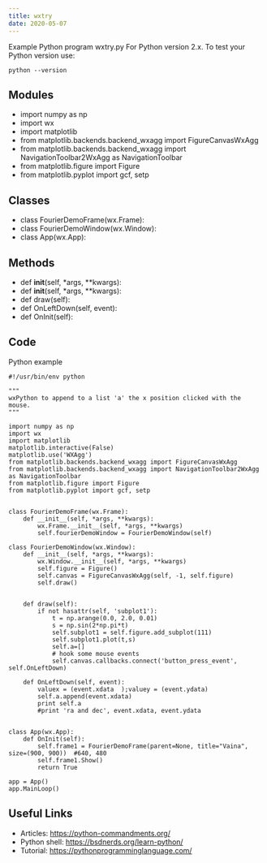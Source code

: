 ```yaml
---
title: wxtry
date: 2020-05-07
---
```

Example Python program wxtry.py
For Python version 2.x.
To test your Python version use:

    python --version

## Modules

* import numpy as np
* import wx
* import matplotlib
* from matplotlib.backends.backend_wxagg import FigureCanvasWxAgg
* from matplotlib.backends.backend_wxagg import NavigationToolbar2WxAgg as NavigationToolbar
* from matplotlib.figure import Figure
* from matplotlib.pyplot import gcf, setp

## Classes

* class FourierDemoFrame(wx.Frame):
* class FourierDemoWindow(wx.Window):
* class App(wx.App):

## Methods

* def __init__(self, *args, **kwargs):
* def __init__(self, *args, **kwargs):
* def draw(self):
* def OnLeftDown(self, event):
* def OnInit(self):

## Code

Python example

    #!/usr/bin/env python
    
    """
    wxPython to append to a list 'a' the x position clicked with the mouse. 
    """
    
    import numpy as np
    import wx
    import matplotlib
    matplotlib.interactive(False)
    matplotlib.use('WXAgg')
    from matplotlib.backends.backend_wxagg import FigureCanvasWxAgg
    from matplotlib.backends.backend_wxagg import NavigationToolbar2WxAgg as NavigationToolbar
    from matplotlib.figure import Figure
    from matplotlib.pyplot import gcf, setp
    
    
    class FourierDemoFrame(wx.Frame):
        def __init__(self, *args, **kwargs):
            wx.Frame.__init__(self, *args, **kwargs)
            self.fourierDemoWindow = FourierDemoWindow(self)
    
    class FourierDemoWindow(wx.Window):
        def __init__(self, *args, **kwargs):
            wx.Window.__init__(self, *args, **kwargs)
            self.figure = Figure()
            self.canvas = FigureCanvasWxAgg(self, -1, self.figure)
            self.draw()
    
    
        def draw(self):
            if not hasattr(self, 'subplot1'):
                t = np.arange(0.0, 2.0, 0.01)
                s = np.sin(2*np.pi*t)
                self.subplot1 = self.figure.add_subplot(111)
                self.subplot1.plot(t,s)
                self.a=[]
                # hook some mouse events
                self.canvas.callbacks.connect('button_press_event', self.OnLeftDown)
    
        def OnLeftDown(self, event):
            valuex = (event.xdata  );valuey = (event.ydata)
            self.a.append(event.xdata)
            print self.a
            #print 'ra and dec', event.xdata, event.ydata
     
     
    class App(wx.App):
        def OnInit(self):
            self.frame1 = FourierDemoFrame(parent=None, title="Vaina", size=(900, 900))  #640, 480
            self.frame1.Show()
            return True
    
    app = App()
    app.MainLoop()      
    

## Useful Links

- Articles: https://python-commandments.org/
- Python shell: https://bsdnerds.org/learn-python/
- Tutorial: https://pythonprogramminglanguage.com/
